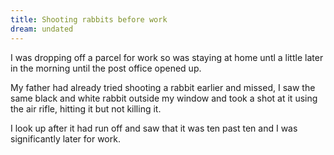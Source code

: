 ```yaml
---
title: Shooting rabbits before work
dream: undated
---
```


I was dropping off a parcel for work so was staying at home untl a little later in the morning until the post office opened up.

My father had already tried shooting a rabbit earlier and missed, I saw the same black and white rabbit outside my window and took a shot at it using the air rifle, hitting it but not killing it.

I look up after it had run off and saw that it was ten past ten and I was significantly later for work.